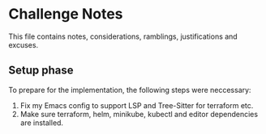 # Challenge Notes

This file contains notes, considerations, ramblings, justifications and excuses.

## Setup phase

To prepare for the implementation, the following steps were neccessary:

 1. Fix my Emacs config to support LSP and Tree-Sitter for terraform etc.
 2. Make sure terraform, helm, minikube, kubectl and editor dependencies are installed.

